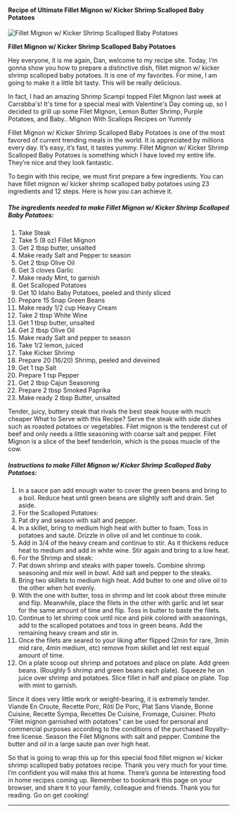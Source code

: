             

#### Recipe of Ultimate Fillet Mignon w/ Kicker Shrimp Scalloped Baby Potatoes

![Fillet Mignon w/ Kicker Shrimp Scalloped Baby Potatoes](https://img-global.cpcdn.com/recipes/7305aae138985052/751x532cq70/fillet-mignon-w-kicker-shrimp-scalloped-baby-potatoes-recipe-main-photo.jpg)

**Fillet Mignon w/ Kicker Shrimp Scalloped Baby Potatoes**

Hey everyone, it is me again, Dan, welcome to my recipe site. Today, I’m gonna show you how to prepare a distinctive dish, fillet mignon w/ kicker shrimp scalloped baby potatoes. It is one of my favorites. For mine, I am going to make it a little bit tasty. This will be really delicious.

In fact, I had an amazing Shrimp Scampi topped Filet Mignon last week at Carrabba's! It's time for a special meal with Valentine's Day coming up, so I decided to grill up some Filet Mignon, Lemon Butter Shrimp, Purple Potatoes, and Baby.. Mignon With Scallops Recipes on Yummly

Fillet Mignon w/ Kicker Shrimp Scalloped Baby Potatoes is one of the most favored of current trending meals in the world. It is appreciated by millions every day. It’s easy, it’s fast, it tastes yummy. Fillet Mignon w/ Kicker Shrimp Scalloped Baby Potatoes is something which I have loved my entire life. They’re nice and they look fantastic.

To begin with this recipe, we must first prepare a few ingredients. You can have fillet mignon w/ kicker shrimp scalloped baby potatoes using 23 ingredients and 12 steps. Here is how you can achieve it.

##### The ingredients needed to make Fillet Mignon w/ Kicker Shrimp Scalloped Baby Potatoes:

1.  Take Steak
2.  Take 5 (8 oz) Fillet Mignon
3.  Get 2 tbsp butter, unsalted
4.  Make ready Salt and Pepper to season
5.  Get 2 tbsp Olive Oil
6.  Get 3 cloves Garlic
7.  Make ready Mint, to garnish
8.  Get Scalloped Potatoes
9.  Get 10 Idaho Baby Potatoes, peeled and thinly sliced
10.  Prepare 15 Snap Green Beans
11.  Make ready 1/2 cup Heavy Cream
12.  Take 2 tbsp White Wine
13.  Get 1 tbsp butter, unsalted
14.  Get 2 tbsp Olive Oil
15.  Make ready Salt and pepper to season
16.  Take 1/2 lemon, juiced
17.  Take Kicker Shrimp
18.  Prepare 20 (16/20) Shrimp, peeled and deveined
19.  Get 1 tsp Salt
20.  Prepare 1 tsp Pepper
21.  Get 2 tbsp Cajun Seasoning
22.  Prepare 2 tbsp Smoked Paprika
23.  Make ready 2 tbsp Butter, unsalted

Tender, juicy, buttery steak that rivals the best steak house with much cheaper What to Serve with this Recipe? Serve the steak with side dishes such as roasted potatoes or vegetables. Filet mignon is the tenderest cut of beef and only needs a little seasoning with coarse salt and pepper. Filet Mignon is a slice of the beef tenderloin, which is the psoas muscle of the cow.

##### Instructions to make Fillet Mignon w/ Kicker Shrimp Scalloped Baby Potatoes:

1.  In a sauce pan add enough water to cover the green beans and bring to a boil. Reduce heat until green beans are slightly soft and drain. Set aside.
2.  For the Scalloped Potatoes:
3.  Pat dry and season with salt and pepper.
4.  In a skillet, bring to medium high heat with butter to foam. Toss in potatoes and sauté. Drizzle in olive oil and let continue to cook.
5.  Add in 3/4 of the heavy cream and continue to stir. As it thickens reduce heat to medium and add in white wine. Stir again and bring to a low heat.
6.  For the Shrimp and steak:
7.  Pat down shrimp and steaks with paper towels. Combine shrimp seasoning and mix well in bowl. Add salt and pepper to the steaks.
8.  Bring two skillets to medium high heat. Add butter to one and olive oil to the other when hot evenly.
9.  With the one with butter, toss in shrimp and let cook about three minute and flip. Meanwhile, place the filets in the other with garlic and let sear for the same amount of time and flip. Toss in butter to baste the filets.
10.  Continue to let shrimp cook until nice and pink colored with seasonings, add to the scalloped potatoes and toss in green beans. Add the remaining heavy cream and stir in.
11.  Once the filets are seared to your liking after flipped (2min for rare, 3min mid rare, 4min medium, etc) remove from skillet and let rest equal amount of time.
12.  On a plate scoop out shrimp and potatoes and place on plate. Add green beans. (Roughly 5 shrimp and green beans each plate). Squeeze he on juice over shrimp and potatoes. Slice fillet in half and place on plate. Top with mint to garnish.

Since it does very little work or weight-bearing, it is extremely tender. Viande En Croute, Recette Porc, Rôti De Porc, Plat Sans Viande, Bonne Cuisine, Recette Sympa, Recettes De Cuisine, Fromage, Cuisiner. Photo "Filet mignon garnished with potatoes" can be used for personal and commercial purposes according to the conditions of the purchased Royalty-free license. Season the Filet Mignons with salt and pepper. Combine the butter and oil in a large saute pan over high heat.

So that is going to wrap this up for this special food fillet mignon w/ kicker shrimp scalloped baby potatoes recipe. Thank you very much for your time. I’m confident you will make this at home. There’s gonna be interesting food in home recipes coming up. Remember to bookmark this page on your browser, and share it to your family, colleague and friends. Thank you for reading. Go on get cooking!

* * *